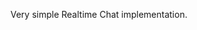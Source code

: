 Very simple Realtime Chat implementation. 


[pubnub]: http://www.pubnub.com/docs/javascript/javascript-sdk.html

